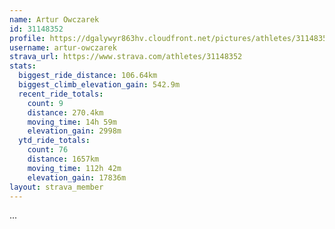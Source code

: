 ```yaml
---
name: Artur Owczarek
id: 31148352
profile: https://dgalywyr863hv.cloudfront.net/pictures/athletes/31148352/15906846/1/large.jpg
username: artur-owczarek
strava_url: https://www.strava.com/athletes/31148352
stats:
  biggest_ride_distance: 106.64km
  biggest_climb_elevation_gain: 542.9m
  recent_ride_totals:
    count: 9
    distance: 270.4km
    moving_time: 14h 59m
    elevation_gain: 2998m
  ytd_ride_totals:
    count: 76
    distance: 1657km
    moving_time: 112h 42m
    elevation_gain: 17836m
layout: strava_member
--- 
```

...
